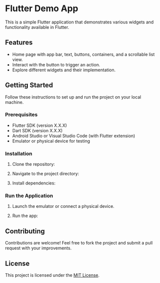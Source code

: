 # Flutter Demo App

This is a simple Flutter application that demonstrates various widgets and functionality available in Flutter.

## Features

- Home page with app bar, text, buttons, containers, and a scrollable list view.
- Interact with the button to trigger an action.
- Explore different widgets and their implementation.

## Getting Started

Follow these instructions to set up and run the project on your local machine.

### Prerequisites

- Flutter SDK (version X.X.X)
- Dart SDK (version X.X.X)
- Android Studio or Visual Studio Code (with Flutter extension)
- Emulator or physical device for testing

### Installation

1. Clone the repository:

2. Navigate to the project directory:

3. Install dependencies:

### Run the Application

1. Launch the emulator or connect a physical device.

2. Run the app:

## Contributing

Contributions are welcome! Feel free to fork the project and submit a pull request with your improvements.

## License

This project is licensed under the [MIT License](LICENSE).

